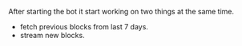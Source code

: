 After starting the bot it start working on two things at the same time.

* fetch previous blocks from last 7 days.
* stream new blocks.
